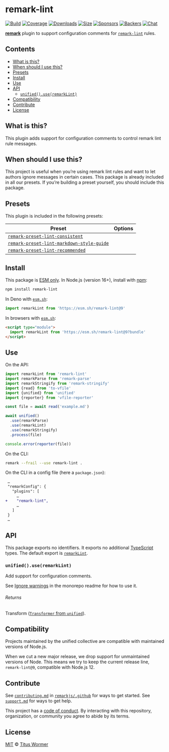 <!--This file is generated-->

# remark-lint

[![Build][badge-build-image]][badge-build-url]
[![Coverage][badge-coverage-image]][badge-coverage-url]
[![Downloads][badge-downloads-image]][badge-downloads-url]
[![Size][badge-size-image]][badge-size-url]
[![Sponsors][badge-funding-sponsors-image]][badge-funding-url]
[![Backers][badge-funding-backers-image]][badge-funding-url]
[![Chat][badge-chat-image]][badge-chat-url]

**[remark][github-remark]** plugin to support configuration comments for
[`remark-lint`][github-remark-lint] rules.

## Contents

* [What is this?](#what-is-this)
* [When should I use this?](#when-should-i-use-this)
* [Presets](#presets)
* [Install](#install)
* [Use](#use)
* [API](#api)
  * [`unified().use(remarkLint)`](#unifieduseremarklint)
* [Compatibility](#compatibility)
* [Contribute](#contribute)
* [License](#license)

## What is this?

This plugin adds support for configuration comments to control remark lint
rule messages.

## When should I use this?

This project is useful when you’re using remark lint rules and want to let
authors ignore messages in certain cases.
This package is already included in all our presets.
If you’re building a preset yourself, you should include this package.

## Presets

This plugin is included in the following presets:

| Preset | Options |
| - | - |
| [`remark-preset-lint-consistent`](https://github.com/remarkjs/remark-lint/tree/main/packages/remark-preset-lint-consistent) | |
| [`remark-preset-lint-markdown-style-guide`](https://github.com/remarkjs/remark-lint/tree/main/packages/remark-preset-lint-markdown-style-guide) | |
| [`remark-preset-lint-recommended`](https://github.com/remarkjs/remark-lint/tree/main/packages/remark-preset-lint-recommended) | |

## Install

This package is [ESM only][github-gist-esm].
In Node.js (version 16+),
install with [npm][npm-install]:

```sh
npm install remark-lint
```

In Deno with [`esm.sh`][esm-sh]:

```js
import remarkLint from 'https://esm.sh/remark-lint@9'
```

In browsers with [`esm.sh`][esm-sh]:

```html
<script type="module">
  import remarkLint from 'https://esm.sh/remark-lint@9?bundle'
</script>
```

## Use

On the API:

```js
import remarkLint from 'remark-lint'
import remarkParse from 'remark-parse'
import remarkStringify from 'remark-stringify'
import {read} from 'to-vfile'
import {unified} from 'unified'
import {reporter} from 'vfile-reporter'

const file = await read('example.md')

await unified()
  .use(remarkParse)
  .use(remarkLint)
  .use(remarkStringify)
  .process(file)

console.error(reporter(file))
```

On the CLI:

```sh
remark --frail --use remark-lint .
```

On the CLI in a config file (here a `package.json`):

```diff
 …
 "remarkConfig": {
   "plugins": [
     …
+    "remark-lint",
     …
   ]
 }
 …
```

## API

This package exports no identifiers.
It exports no additional [TypeScript][typescript] types.
The default export is
[`remarkLint`][api-remark-lint].

### `unified().use(remarkLint)`

Add support for configuration comments.

See [Ignore warnings][mono-ignore] in the monorepo readme for how to use it.

###### Returns

Transform ([`Transformer` from `unified`][github-unified-transformer]).

## Compatibility

Projects maintained by the unified collective are compatible with maintained
versions of Node.js.

When we cut a new major release, we drop support for unmaintained versions of
Node.
This means we try to keep the current release line,
`remark-lint@9`,
compatible with Node.js 12.

## Contribute

See [`contributing.md`][github-dotfiles-contributing] in [`remarkjs/.github`][github-dotfiles-health] for ways
to get started.
See [`support.md`][github-dotfiles-support] for ways to get help.

This project has a [code of conduct][github-dotfiles-coc].
By interacting with this repository, organization, or community you agree to
abide by its terms.

## License

[MIT][file-license] © [Titus Wormer][author]

[api-remark-lint]: #unifieduseremarklint

[author]: https://wooorm.com

[badge-build-image]: https://github.com/remarkjs/remark-lint/workflows/main/badge.svg

[badge-build-url]: https://github.com/remarkjs/remark-lint/actions

[badge-chat-image]: https://img.shields.io/badge/chat-discussions-success.svg

[badge-chat-url]: https://github.com/remarkjs/remark/discussions

[badge-coverage-image]: https://img.shields.io/codecov/c/github/remarkjs/remark-lint.svg

[badge-coverage-url]: https://codecov.io/github/remarkjs/remark-lint

[badge-downloads-image]: https://img.shields.io/npm/dm/remark-lint.svg

[badge-downloads-url]: https://www.npmjs.com/package/remark-lint

[badge-funding-backers-image]: https://opencollective.com/unified/backers/badge.svg

[badge-funding-sponsors-image]: https://opencollective.com/unified/sponsors/badge.svg

[badge-funding-url]: https://opencollective.com/unified

[badge-size-image]: https://img.shields.io/bundlejs/size/remark-lint

[badge-size-url]: https://bundlejs.com/?q=remark-lint

[esm-sh]: https://esm.sh

[file-license]: https://github.com/remarkjs/remark-lint/blob/main/license

[github-dotfiles-coc]: https://github.com/remarkjs/.github/blob/main/code-of-conduct.md

[github-dotfiles-contributing]: https://github.com/remarkjs/.github/blob/main/contributing.md

[github-dotfiles-health]: https://github.com/remarkjs/.github

[github-dotfiles-support]: https://github.com/remarkjs/.github/blob/main/support.md

[github-gist-esm]: https://gist.github.com/sindresorhus/a39789f98801d908bbc7ff3ecc99d99c

[github-remark]: https://github.com/remarkjs/remark

[github-remark-lint]: https://github.com/remarkjs/remark-lint

[github-unified-transformer]: https://github.com/unifiedjs/unified#transformer

[mono-ignore]: https://github.com/remarkjs/remark-lint#ignore-warnings

[npm-install]: https://docs.npmjs.com/cli/install

[typescript]: https://www.typescriptlang.org
